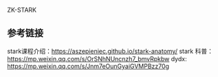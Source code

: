 ZK-STARK



## 参考链接
stark课程介绍：https://aszepieniec.github.io/stark-anatomy/
stark 科普：https://mp.weixin.qq.com/s/OrSNhNUncnzh7_bmvRpkbw
dydx: https://mp.weixin.qq.com/s/Jnm7eOunGyaiGVMPBzz70g
